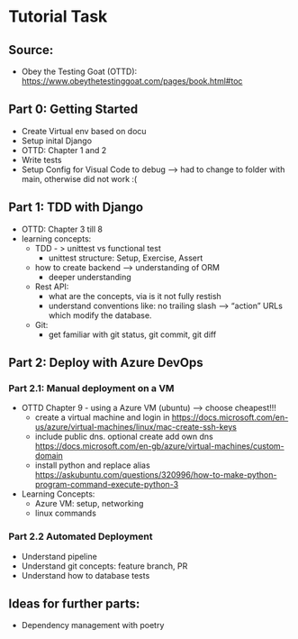 # Tutorial Task

## Source:
- Obey the Testing Goat (OTTD): https://www.obeythetestinggoat.com/pages/book.html#toc

## Part 0: Getting Started
- Create Virtual env based on docu
- Setup inital Django
- OTTD: Chapter 1 and 2
- Write tests
- Setup Config for Visual Code to debug --> had to change to folder with main, otherwise did not work :(

## Part 1: TDD with Django
- OTTD: Chapter 3 till 8
- learning concepts: 
    - TDD - > unittest vs functional test
        - unittest structure: Setup, Exercise, Assert
    - how to create backend --> understanding of ORM
        - deeper understanding
    - Rest API:
        - what are the concepts, via is it not fully restish
        - understand conventions like: no trailing slash --> “action” URLs which modify the database.
    - Git:
        - get familiar with git status, git commit, git diff

## Part 2: Deploy with Azure DevOps
### Part 2.1: Manual deployment on a VM
- OTTD Chapter 9 - using a Azure VM (ubuntu) --> choose cheapest!!!
    - create a virtual machine and login in https://docs.microsoft.com/en-us/azure/virtual-machines/linux/mac-create-ssh-keys
    - include public dns. optional create add own dns https://docs.microsoft.com/en-gb/azure/virtual-machines/custom-domain
    - install python and replace alias https://askubuntu.com/questions/320996/how-to-make-python-program-command-execute-python-3
- Learning Concepts:
    - Azure VM: setup, networking
    - linux commands
### Part 2.2 Automated Deployment 
- Understand pipeline
- Understand git concepts: feature branch, PR
- Understand how to database tests


## Ideas for further parts: 
- Dependency management with poetry

